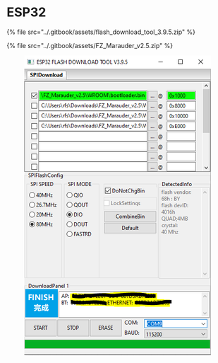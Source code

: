 # ESP32





{% file src="../.gitbook/assets/flash_download_tool_3.9.5.zip" %}

{% file src="../.gitbook/assets/FZ_Marauder_v2.5.zip" %}

<figure><img src="../.gitbook/assets/image.png" alt=""><figcaption></figcaption></figure>
